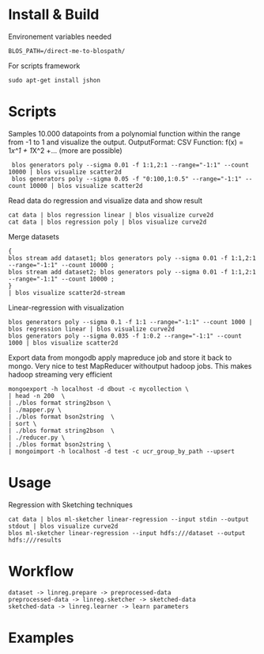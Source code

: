 Install & Build
=============
Environement variables needed
```
BLOS_PATH=/direct-me-to-blospath/
```

For scripts framework
```
sudo apt-get install jshon
```

Scripts
=============


Samples 10.000 datapoints from a polynomial function within the range from -1 to 1 and visualize the output.
OutputFormat: CSV
Function: f(x) = 1*x^1 + 1*X^2 +... (more are possible)
```
 blos generators poly --sigma 0.01 -f 1:1,2:1 --range="-1:1" --count 10000 | blos visualize scatter2d
 blos generators poly --sigma 0.05 -f "0:100,1:0.5" --range="-1:1" --count 10000 | blos visualize scatter2d
 ```

Read data do regression and visualize data and show result
```
cat data | blos regression linear | blos visualize curve2d
cat data | blos regression poly | blos visualize curve2d
```

Merge datasets
```
{
blos stream add dataset1; blos generators poly --sigma 0.01 -f 1:1,2:1 --range="-1:1" --count 10000 ;
blos stream add dataset2; blos generators poly --sigma 0.01 -f 1:1,2:1 --range="-1:1" --count 10000 ;
}
| blos visualize scatter2d-stream
```

Linear-regression with visualization
```
blos generators poly --sigma 0.1 -f 1:1 --range="-1:1" --count 1000 | blos regression linear | blos visualize curve2d
blos generators poly --sigma 0.035 -f 1:0.2 --range="-1:1" --count 1000 | blos visualize scatter2d
```

Export data from mongodb apply mapreduce job and store it back to mongo. Very nice to test MapReducer withoutput hadoop jobs.
This makes hadoop streaming very efficient
```
mongoexport -h localhost -d dbout -c mycollection \
| head -n 200  \
| ./blos format string2bson \
| ./mapper.py \
| ./blos format bson2string  \
| sort \
| ./blos format string2bson  \
| ./reducer.py \
| ./blos format bson2string \
| mongoimport -h localhost -d test -c ucr_group_by_path --upsert 
```



Usage
=============
Regression with Sketching techniques
```
cat data | blos ml-sketcher linear-regression --input stdin --output stdout | blos visualize curve2d
blos ml-sketcher linear-regression --input hdfs:///dataset --output hdfs:///results
```

Workflow
=============
```
dataset -> linreg.prepare -> preprocessed-data
preprocessed-data -> linreg.sketcher -> sketched-data
sketched-data -> linreg.learner -> learn parameters

```


Examples
=============
